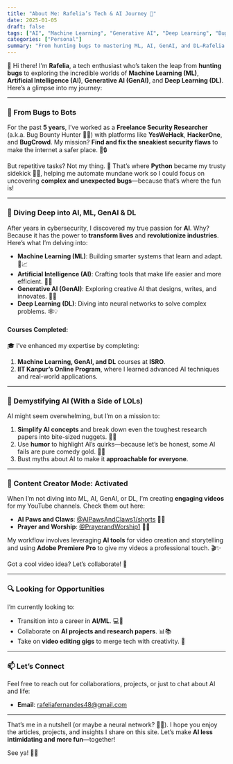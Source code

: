 ```yaml
---
title: "About Me: Rafelia’s Tech & AI Journey 🚀"
date: 2025-01-05
draft: false
tags: ["AI", "Machine Learning", "Generative AI", "Deep Learning", "Bug Bounty", "Freelance"]
categories: ["Personal"]
summary: "From hunting bugs to mastering ML, AI, GenAI, and DL—Rafelia’s journey is about innovating, simplifying, and making tech fun!"
---
```


👋 Hi there! I’m **Rafelia**, a tech enthusiast who’s taken the leap from **hunting bugs** to exploring the incredible worlds of **Machine Learning (ML)**, **Artificial Intelligence (AI)**, **Generative AI (GenAI)**, and **Deep Learning (DL)**. Here’s a glimpse into my journey:

---

### **🐞 From Bugs to Bots**
For the past **5 years**, I’ve worked as a **Freelance Security Researcher** (a.k.a. Bug Bounty Hunter 🕵️‍♀️) with platforms like **YesWeHack**, **HackerOne**, and **BugCrowd**. My mission? **Find and fix the sneakiest security flaws** to make the internet a safer place. 🐛🔒

But repetitive tasks? Not my thing. 🚫 That’s where **Python** became my trusty sidekick 🐍✨, helping me automate mundane work so I could focus on uncovering **complex and unexpected bugs**—because that’s where the fun is!

---

### **🤖 Diving Deep into AI, ML, GenAI & DL**
After years in cybersecurity, I discovered my true passion for **AI**. Why? Because it has the power to **transform lives** and **revolutionize industries**. Here’s what I’m delving into:
- **Machine Learning (ML)**: Building smarter systems that learn and adapt. 🧠📈
- **Artificial Intelligence (AI)**: Crafting tools that make life easier and more efficient. 🤖🌟
- **Generative AI (GenAI)**: Exploring creative AI that designs, writes, and innovates. 🎨📜
- **Deep Learning (DL)**: Diving into neural networks to solve complex problems. 🕸️💡

#### **Courses Completed**:
🎓 I’ve enhanced my expertise by completing:
1. **Machine Learning, GenAI, and DL** courses at **ISRO**.
2. **IIT Kanpur’s Online Program**, where I learned advanced AI techniques and real-world applications.

---

### **📜 Demystifying AI (With a Side of LOLs)**
AI might seem overwhelming, but I’m on a mission to:
1. **Simplify AI concepts** and break down even the toughest research papers into bite-sized nuggets. 🍪📄
2. Use **humor** to highlight AI’s quirks—because let’s be honest, some AI fails are pure comedy gold. 🤣🤖
3. Bust myths about AI to make it **approachable for everyone**.

---

### **🎥 Content Creator Mode: Activated**
When I’m not diving into ML, AI, GenAI, or DL, I’m creating **engaging videos** for my YouTube channels. Check them out here:
- **AI Paws and Claws**: [@AIPawsAndClaws1/shorts](https://www.youtube.com/@AIPawsAndClaws1/shorts) 🐾✨
- **Prayer and Worship**: [@PrayerandWorship1](https://www.youtube.com/@PrayerandWorship1) 🙏🎶

My workflow involves leveraging **AI tools** for video creation and storytelling and using **Adobe Premiere Pro** to give my videos a professional touch. 🎬✨

Got a cool video idea? Let’s collaborate! 💌

---

### **🔍 Looking for Opportunities**
I’m currently looking to:
- Transition into a career in **AI/ML**. 💻🤖
- Collaborate on **AI projects and research papers**. 📊📚
- Take on **video editing gigs** to merge tech with creativity. 🎥

---

### **📫 Let’s Connect**
Feel free to reach out for collaborations, projects, or just to chat about AI and life:
- **Email**: [rafeliafernandes48@gmail.com](mailto:rafeliafernandes48@gmail.com)

---

That’s me in a nutshell (or maybe a neural network? 🧠🔗). I hope you enjoy the articles, projects, and insights I share on this site. Let’s make **AI less intimidating and more fun**—together!

See ya! 👋✨

